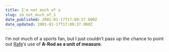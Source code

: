 ```yaml
---
title: I'm not much of a
slug: im_not_much_of_1
date_published: 2001-01-17T17:09:37.000Z
date_updated: 2001-01-17T17:09:37.000Z
---
```


I’m not much of a sports fan, but I just couldn’t pass up the chance to point out [Rafe](http://rc3.org/cgi-bin/archive.pl?year=2001&amp;month=1&amp;day=17)‘s use of **A-Rod as a unit of measure**.
